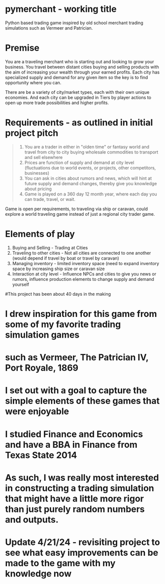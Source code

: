 # pymerchant - working title
Python based trading game inspired by old school merchant trading simulations such as Vermeer and Patrician.

# Premise
You are a traveling merchant who is starting out and looking to grow your business. You travel between distant cities buying and selling products with the aim of increasing your wealth through your earned profits. Each city has specialized supply and demand for any given item so the key is to find opportunity where you can.

There are be a variety of city/market types, each with their own unique economies. And each city can be upgraded in Tiers by player actions to open up more trade possibilities and higher profits.

# Requirements - as outlined in initial project pitch

> 1. You are a trader in either in "olden time" or fantasy world and travel from city to city buying wholesale commodities to transport and sell elsewhere
> 2. Prices are function of supply and demand at city level (fluctuations due to world events, or projects, other competitors, businesses)
> 3. You can ask in cities about rumors and news, which will hint at future supply and demand changes, thereby give you knowledge about pricing
> 4. Game is played on a 360 day 12 month year, where each day you can trade, travel, or wait.

Game is open per requirements, to traveling via ship or caravan, could explore a world traveling game instead of just a regional city trader game.

# Elements of play

1. Buying and Selling - Trading at Cities
2. Traveling to other cities - Not all cities are connected to one another (would depend if travel by boat or travel by caravan)
3. Managing inventory - limited inventory space (need to expand inventory space by increasing ship size or caravan size
4. Interaction at city level - Influence NPCs and cities to give you news or rumors, influence production elements to change supply and demand yourself



#This project has been about 40 days in the making
# I drew inspiration for this game from some of my favorite trading simulation games
# such as Vermeer, The Patrician IV, Port Royale, 1869 
# 
# I set out with a goal to capture the simple elements of these games that were enjoyable
# I studied Finance and Economics and have a BBA in Finance from Texas State 2014
#
# As such, I was really most interested in constructing a trading simulation that might have a little more rigor than just purely random numbers and outputs. 
# Update 4/21/24 - revisiting project to see what easy improvements can be made to the game with my knowledge now
